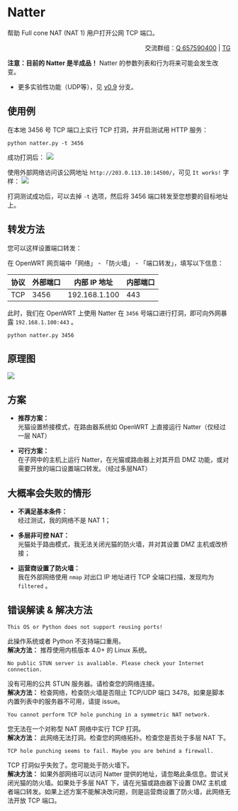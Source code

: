 # Natter
帮助 Full cone NAT (NAT 1) 用户打开公网 TCP 端口。  
<p align="right">
交流群组：<a href="https://jq.qq.com/?_wv=1027&k=EYXohGpC">Q 657590400</a> | <a href="https://t.me/+VS5sjOWGgzsyYjY1">TG</a>
</p>

**注意：目前的 Natter 是半成品！** Natter 的参数列表和行为将来可能会发生改变。  
 - 更多实验性功能（UDP等），见 [v0.9](https://github.com/MikeWang000000/Natter/tree/v0.9) 分支。

## 使用例
在本地 3456 号 TCP 端口上实行 TCP 打洞，并开启测试用 HTTP 服务：
```
python natter.py -t 3456
```
成功打洞后：
![](.img/img01.png)

使用外部网络访问该公网地址 `http://203.0.113.10:14500/`，可见 `It works!` 字样：
![](.img/img02.png)

打洞测试成功后，可以去掉 `-t` 选项，然后将 3456 端口转发至您想要的目标地址上。

## 转发方法
您可以这样设置端口转发：

在 OpenWRT 网页端中「网络」 - 「防火墙」 - 「端口转发」，填写以下信息：

 协议 | 外部端口 | 内部 IP 地址  | 内部端口
------|----------|---------------|----------
 TCP  | 3456     | 192.168.1.100 | 443

此时，我们在 OpenWRT 上使用 Natter 在 `3456` 号端口进行打洞，即可向外网暴露 `192.168.1.100:443` 。
```
python natter.py 3456
```


## 原理图
![](.img/img03.png)


## 方案

- **推荐方案：**  
    光猫设置桥接模式，在路由器系统如 OpenWRT 上直接运行 Natter（仅经过一层 NAT）

- **可行方案：**  
    在子网中的主机上运行 Natter，在光猫或路由器上对其开启 DMZ 功能，或对需要开放的端口设置端口转发。（经过多层NAT）


## 大概率会失败的情形
- **不满足基本条件：**  
    经过测试，我的网络不是 NAT 1；

- **多层非可控 NAT：**  
    光猫处于路由模式，我无法关闭光猫的防火墙，并对其设置 DMZ 主机或改桥接；

- **运营商设置了防火墙：**  
    我在外部网络使用 `nmap` 对出口 IP 地址进行 TCP 全端口扫描，发现均为 `filtered` 。


## 错误解读 & 解决方法

```
This OS or Python does not support reusing ports!
```
此操作系统或者 Python 不支持端口重用。  
**解决方法：** 推荐使用内核版本 4.0+ 的 Linux 系统。

```
No public STUN server is avaliable. Please check your Internet connection.
```
没有可用的公共 STUN 服务器。请检查您的网络连接。  
**解决方法：** 检查网络，检查防火墙是否阻止 TCP/UDP 端口 3478。如果是脚本内置列表中的服务器不可用，请提 issue。

```
You cannot perform TCP hole punching in a symmetric NAT network.
```
您无法在一个对称型 NAT 网络中实行 TCP 打洞。  
**解决方法：** 此网络无法打洞。检查您的网络拓扑。检查您是否处于多层 NAT 下。

```
TCP hole punching seems to fail. Maybe you are behind a firewall.
```
TCP 打洞似乎失败了。您可能处于防火墙下。  
**解决方法：** 如果外部网络可以访问 Natter 提供的地址，请忽略此条信息。尝试关闭光猫的防火墙。如果处于多层 NAT 下，请在光猫或路由器下设置 DMZ 主机或者端口转发。如果上述方案不能解决改问题，则是运营商设置了防火墙，此网络无法开放 TCP 端口。
